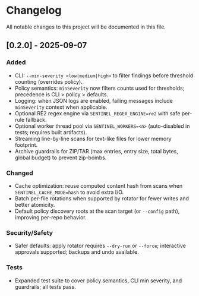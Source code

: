 # Changelog

All notable changes to this project will be documented in this file.

## [0.2.0] - 2025-09-07

### Added

- CLI: `--min-severity <low|medium|high>` to filter findings before threshold counting (overrides policy).
- Policy semantics: `minSeverity` now filters counts used for thresholds; precedence is CLI > policy > defaults.
- Logging: when JSON logs are enabled, failing messages include `minSeverity` context when applicable.
- Optional RE2 regex engine via `SENTINEL_REGEX_ENGINE=re2` with safe per-rule fallback.
- Optional worker thread pool via `SENTINEL_WORKERS=<n>` (auto-disabled in tests; requires built artifacts).
- Streaming line-by-line scans for text-like files for lower memory footprint.
- Archive guardrails for ZIP/TAR (max entries, entry size, total bytes, global budget) to prevent zip-bombs.

### Changed

- Cache optimization: reuse computed content hash from scans when `SENTINEL_CACHE_MODE=hash` to avoid extra I/O.
- Batch per-file rotations when supported by rotator for fewer writes and better atomicity.
- Default policy discovery roots at the scan target (or `--config` path), improving per-repo behavior.

### Security/Safety

- Safer defaults: apply rotator requires `--dry-run` or `--force`; interactive approvals supported; backups and undo available.

### Tests

- Expanded test suite to cover policy semantics, CLI min severity, and guardrails; all tests pass.

